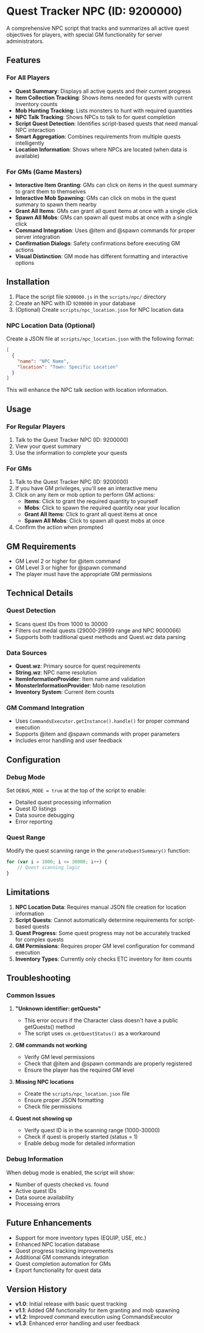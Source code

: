 # Quest Tracker NPC (ID: 9200000)

A comprehensive NPC script that tracks and summarizes all active quest objectives for players, with special GM functionality for server administrators.

## Features

### For All Players
- **Quest Summary**: Displays all active quests and their current progress
- **Item Collection Tracking**: Shows items needed for quests with current inventory counts
- **Mob Hunting Tracking**: Lists monsters to hunt with required quantities
- **NPC Talk Tracking**: Shows NPCs to talk to for quest completion
- **Script Quest Detection**: Identifies script-based quests that need manual NPC interaction
- **Smart Aggregation**: Combines requirements from multiple quests intelligently
- **Location Information**: Shows where NPCs are located (when data is available)

### For GMs (Game Masters)
- **Interactive Item Granting**: GMs can click on items in the quest summary to grant them to themselves
- **Interactive Mob Spawning**: GMs can click on mobs in the quest summary to spawn them nearby
- **Grant All Items**: GMs can grant all quest items at once with a single click
- **Spawn All Mobs**: GMs can spawn all quest mobs at once with a single click
- **Command Integration**: Uses @item and @spawn commands for proper server integration
- **Confirmation Dialogs**: Safety confirmations before executing GM actions
- **Visual Distinction**: GM mode has different formatting and interactive options

## Installation

1. Place the script file `9200000.js` in the `scripts/npc/` directory
2. Create an NPC with ID `9200000` in your database
3. (Optional) Create `scripts/npc_location.json` for NPC location data

### NPC Location Data (Optional)

Create a JSON file at `scripts/npc_location.json` with the following format:

```json
[
  {
    "name": "NPC Name",
    "location": "Town: Specific Location"
  }
]
```

This will enhance the NPC talk section with location information.

## Usage

### For Regular Players
1. Talk to the Quest Tracker NPC (ID: 9200000)
2. View your quest summary
3. Use the information to complete your quests

### For GMs
1. Talk to the Quest Tracker NPC (ID: 9200000)
2. If you have GM privileges, you'll see an interactive menu
3. Click on any item or mob option to perform GM actions:
   - **Items**: Click to grant the required quantity to yourself
   - **Mobs**: Click to spawn the required quantity near your location
   - **Grant All Items**: Click to grant all quest items at once
   - **Spawn All Mobs**: Click to spawn all quest mobs at once
4. Confirm the action when prompted

## GM Requirements

- GM Level 2 or higher for @item command
- GM Level 3 or higher for @spawn command
- The player must have the appropriate GM permissions

## Technical Details

### Quest Detection
- Scans quest IDs from 1000 to 30000
- Filters out medal quests (29000-29999 range and NPC 9000066)
- Supports both traditional quest methods and Quest.wz data parsing

### Data Sources
- **Quest.wz**: Primary source for quest requirements
- **String.wz**: NPC name resolution
- **ItemInformationProvider**: Item name and validation
- **MonsterInformationProvider**: Mob name resolution
- **Inventory System**: Current item counts

### GM Command Integration
- Uses `CommandsExecutor.getInstance().handle()` for proper command execution
- Supports @item and @spawn commands with proper parameters
- Includes error handling and user feedback

## Configuration

### Debug Mode
Set `DEBUG_MODE = true` at the top of the script to enable:
- Detailed quest processing information
- Quest ID listings
- Data source debugging
- Error reporting

### Quest Range
Modify the quest scanning range in the `generateQuestSummary()` function:
```javascript
for (var i = 1000; i <= 30000; i++) {
    // Quest scanning logic
}
```

## Limitations

1. **NPC Location Data**: Requires manual JSON file creation for location information
2. **Script Quests**: Cannot automatically determine requirements for script-based quests
3. **Quest Progress**: Some quest progress may not be accurately tracked for complex quests
4. **GM Permissions**: Requires proper GM level configuration for command execution
5. **Inventory Types**: Currently only checks ETC inventory for item counts

## Troubleshooting

### Common Issues

1. **"Unknown identifier: getQuests"**
   - This error occurs if the Character class doesn't have a public getQuests() method
   - The script uses `cm.getQuestStatus()` as a workaround

2. **GM commands not working**
   - Verify GM level permissions
   - Check that @item and @spawn commands are properly registered
   - Ensure the player has the required GM level

3. **Missing NPC locations**
   - Create the `scripts/npc_location.json` file
   - Ensure proper JSON formatting
   - Check file permissions

4. **Quest not showing up**
   - Verify quest ID is in the scanning range (1000-30000)
   - Check if quest is properly started (status = 1)
   - Enable debug mode for detailed information

### Debug Information

When debug mode is enabled, the script will show:
- Number of quests checked vs. found
- Active quest IDs
- Data source availability
- Processing errors

## Future Enhancements

- Support for more inventory types (EQUIP, USE, etc.)
- Enhanced NPC location database
- Quest progress tracking improvements
- Additional GM commands integration
- Quest completion automation for GMs
- Export functionality for quest data

## Version History

- **v1.0**: Initial release with basic quest tracking
- **v1.1**: Added GM functionality for item granting and mob spawning
- **v1.2**: Improved command execution using CommandsExecutor
- **v1.3**: Enhanced error handling and user feedback 